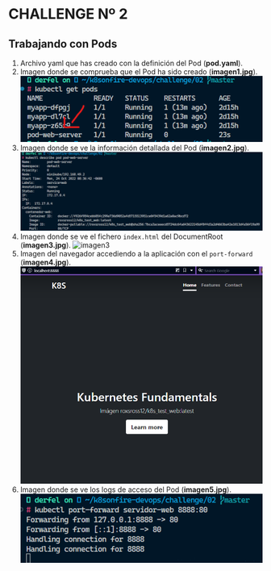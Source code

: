 # CHALLENGE Nº 2

## Trabajando con Pods

1. Archivo yaml que has creado con la definición del Pod (**pod.yaml**).
2. Imagen donde se comprueba que el Pod ha sido creado (**imagen1.jpg**).
![imagen1](imagen1.png)
3. Imagen donde se ve la información detallada del Pod (**imagen2.jpg**).
![imagen2](imagen2.png)
4. Imagen donde se ve el fichero `index.html` del DocumentRoot (**imagen3.jpg**).
![imagen3](imagen3.png)
5. Imagen del navegador accediendo a la aplicación con el `port-forward` (**imagen4.jpg**).
![imagen4](imagen4.png)
6. Imagen donde se ve los logs de acceso del Pod (**imagen5.jpg**).
![imagen5](imagen5.png)
